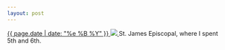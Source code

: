 ```yaml
---
layout: post
---
```


<p>
  <a href="/230">
    <time>{{ page.date | date: "%e %B %Y" }}</time>
    <img src="https://s3.amazonaws.com/life.aaronjgreenberg.com/230.jpg">
  </a>
  St. James Episcopal, where I spent 5th and 6th.
</p>
